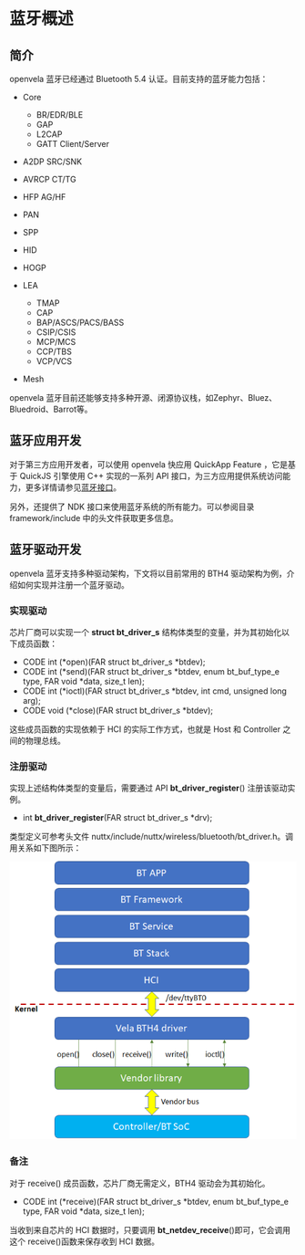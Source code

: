# 蓝牙概述

## 简介

openvela 蓝牙已经通过 Bluetooth 5.4 认证。目前支持的蓝牙能力包括：

- Core

  - BR/EDR/BLE
  - GAP
  - L2CAP
  - GATT Client/Server
- A2DP SRC/SNK
- AVRCP CT/TG
- HFP AG/HF
- PAN
- SPP
- HID
- HOGP
- LEA

  - TMAP
  - CAP
  - BAP/ASCS/PACS/BASS
  - CSIP/CSIS
  - MCP/MCS
  - CCP/TBS
  - VCP/VCS
- Mesh

openvela 蓝牙目前还能够支持多种开源、闭源协议栈，如Zephyr、Bluez、Bluedroid、Barrot等。

## 蓝牙应用开发

对于第三方应用开发者，可以使用 openvela  快应用 QuickApp Feature ，它是基于 QuickJS 引擎使用 C++ 实现的一系列 API 接口，为三方应用提供系统访问能力，更多详情请参见[蓝牙接口](https://doc.quickapp.cn/features/system/bluetooth.html)。

另外，还提供了 NDK 接口来使用蓝牙系统的所有能力。可以参阅目录 framework/include 中的头文件获取更多信息。

## 蓝牙驱动开发

openvela 蓝牙支持多种驱动架构，下文将以目前常用的 BTH4 驱动架构为例，介绍如何实现并注册一个蓝牙驱动。

### 实现驱动

芯片厂商可以实现一个 **struct bt_driver_s** 结构体类型的变量，并为其初始化以下成员函数：

- CODE int (*open)(FAR struct bt_driver_s *btdev);
- CODE int (*send)(FAR struct bt_driver_s *btdev, enum bt_buf_type_e type, FAR void *data, size_t len);
- CODE int (*ioctl)(FAR struct bt_driver_s *btdev, int cmd, unsigned long arg);
- CODE void (*close)(FAR struct bt_driver_s *btdev);

这些成员函数的实现依赖于 HCI 的实际工作方式，也就是 Host 和 Controller 之间的物理总线。

### 注册驱动

实现上述结构体类型的变量后，需要通过 API **bt_driver_register**() 注册该驱动实例。

- int **bt_driver_register**(FAR struct bt_driver_s *drv);

类型定义可参考头文件 nuttx/include/nuttx/wireless/bluetooth/bt_driver.h。调用关系如下图所示：

![](img/bt_driver.png)

### 备注

对于 receive() 成员函数，芯片厂商无需定义，BTH4 驱动会为其初始化。

- CODE int (*receive)(FAR struct bt_driver_s *btdev, enum bt_buf_type_e type, FAR void *data, size_t len);

当收到来自芯片的 HCI 数据时，只要调用 **bt_netdev_receive**()即可，它会调用这个 receive()函数来保存收到 HCI 数据。
